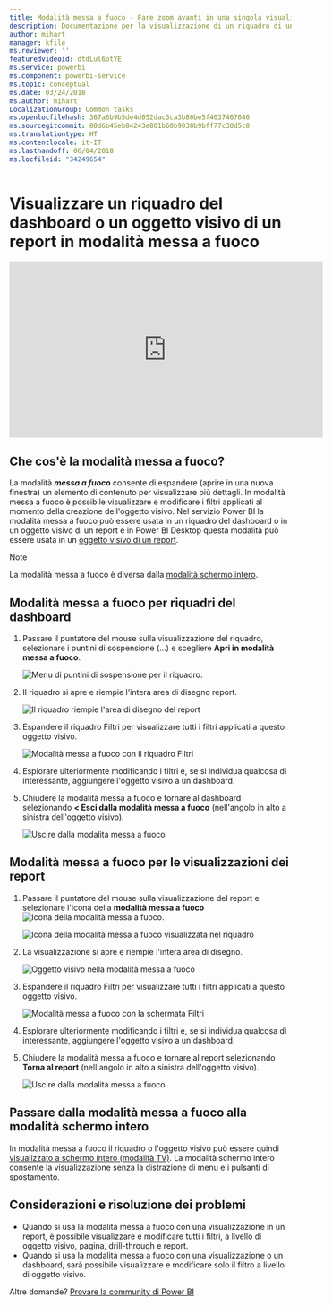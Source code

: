 ```yaml
---
title: Modalità messa a fuoco - Fare zoom avanti in una singola visualizzazione per visualizzare altri dettagli.
description: Documentazione per la visualizzazione di un riquadro di un dashboard o di visualizzazioni di un report di Power BI in modalità messa a fuoco o apri nuova finestra.
author: mihart
manager: kfile
ms.reviewer: ''
featuredvideoid: dtdLul6otYE
ms.service: powerbi
ms.component: powerbi-service
ms.topic: conceptual
ms.date: 03/24/2018
ms.author: mihart
LocalizationGroup: Common tasks
ms.openlocfilehash: 367a6b9b5de4d052dac3ca3b80be5f4037467646
ms.sourcegitcommit: 80d6b45eb84243e801b60b9038b9bff77c30d5c8
ms.translationtype: HT
ms.contentlocale: it-IT
ms.lasthandoff: 06/04/2018
ms.locfileid: "34249654"
---
```

# <a name="display-a-dashboard-tile-or-report-visual-in-focus-mode"></a>Visualizzare un riquadro del dashboard o un oggetto visivo di un report in modalità messa a fuoco

<iframe width="560" height="315" src="https://www.youtube.com/embed/dtdLul6otYE" frameborder="0" allowfullscreen></iframe>


## <a name="what-is-focus-mode"></a>Che cos'è la modalità messa a fuoco?

La modalità ***messa a fuoco*** consente di espandere (aprire in una nuova finestra) un elemento di contenuto per visualizzare più dettagli.  In modalità messa a fuoco è possibile visualizzare e modificare i filtri applicati al momento della creazione dell'oggetto visivo.  Nel servizio Power BI la modalità messa a fuoco può essere usata in un riquadro del dashboard o in un oggetto visivo di un report e in Power BI Desktop questa modalità può essere usata in un [oggetto visivo di un report](desktop-report-view.md).

> [!NOTE]
> La modalità messa a fuoco è diversa dalla [modalità schermo intero](service-fullscreen-mode.md).
> 


## <a name="focus-mode-for-dashboard-tiles"></a>Modalità messa a fuoco per riquadri del dashboard

1. Passare il puntatore del mouse sulla visualizzazione del riquadro, selezionare i puntini di sospensione (...) e scegliere **Apri in modalità messa a fuoco**. 

    ![Menu di puntini di sospensione per il riquadro](media/service-focus-mode/power-bi-dashboard-focus-mode.png).

2. Il riquadro si apre e riempie l'intera area di disegno report. 

   ![Il riquadro riempie l'area di disegno del report](media/service-focus-mode/power-bi-tile-focus.png)

3. Espandere il riquadro Filtri per visualizzare tutti i filtri applicati a questo oggetto visivo.
   
   ![Modalità messa a fuoco con il riquadro Filtri](media/service-focus-mode/power-bi-focus-filters.png)

4. Esplorare ulteriormente modificando i filtri e, se si individua qualcosa di interessante, aggiungere l'oggetto visivo a un dashboard.

5. Chiudere la modalità messa a fuoco e tornare al dashboard selezionando **< Esci dalla modalità messa a fuoco** (nell'angolo in alto a sinistra dell'oggetto visivo).
   
    ![Uscire dalla modalità messa a fuoco](media/service-focus-mode/power-bi-tile-exit-focus.png)    


## <a name="focus-mode-for-report-visualizations"></a>Modalità messa a fuoco per le visualizzazioni dei report

1. Passare il puntatore del mouse sulla visualizzazione del report e selezionare l'icona della **modalità messa a fuoco** ![Icona della modalità messa a fuoco](media/service-focus-mode/pbi_popout.jpg).  
   
   ![Icona della modalità messa a fuoco visualizzata nel riquadro](media/service-focus-mode/power-bi-hover-focus.png)
2. La visualizzazione si apre e riempie l'intera area di disegno. 

   ![Oggetto visivo nella modalità messa a fuoco](media/service-focus-mode/power-bi-display-focus-newer2.png)
3. Espandere il riquadro Filtri per visualizzare tutti i filtri applicati a questo oggetto visivo.
   
   ![Modalità messa a fuoco con la schermata Filtri](media/service-focus-mode/power-bi-display-focus-filters.png)
4. Esplorare ulteriormente modificando i filtri e, se si individua qualcosa di interessante, aggiungere l'oggetto visivo a un dashboard.   
5. Chiudere la modalità messa a fuoco e tornare al report selezionando **Torna al report** (nell'angolo in alto a sinistra dell'oggetto visivo). 
   
    ![Uscire dalla modalità messa a fuoco](media/service-focus-mode/power-bi-exit-focus-report.png)  

## <a name="go-from-focus-mode-to-full-screen-mode"></a>Passare dalla modalità messa a fuoco alla modalità schermo intero
In modalità messa a fuoco il riquadro o l'oggetto visivo può essere quindi [visualizzato a schermo intero (modalità TV)](service-fullscreen-mode.md). La modalità schermo intero consente la visualizzazione senza la distrazione di menu e i pulsanti di spostamento.

## <a name="considerations-and-troubleshooting"></a>Considerazioni e risoluzione dei problemi
* Quando si usa la modalità messa a fuoco con una visualizzazione in un report, è possibile visualizzare e modificare tutti i filtri, a livello di oggetto visivo, pagina, drill-through e report.    
* Quando si usa la modalità messa a fuoco con una visualizzazione o un dashboard, sarà possibile visualizzare e modificare solo il filtro a livello di oggetto visivo.

Altre domande? [Provare la community di Power BI](http://community.powerbi.com/)

